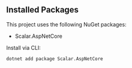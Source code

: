 ## Installed Packages

This project uses the following NuGet packages:

- Scalar.AspNetCore

Install via CLI:

```bash
dotnet add package Scalar.AspNetCore
```
